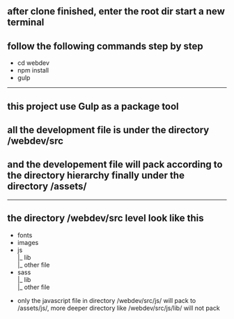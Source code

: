 ## after clone finished, enter the root dir start a new terminal
## follow the following commands step by step

- cd webdev
- npm install
- gulp

------------------------------------------------------------

## this project use Gulp as a package tool
## all the development file is under the directory /webdev/src
## and the developement file will pack according to the directory hierarchy finally under the directory /assets/

------------------------------------------------------------

## the directory /webdev/src level look like this

- fonts
- images
- js <br/>
  |_ lib  <br/>
  |_ other file <br/>
- sass <br/>
  |_ lib <br/>
  |_ other file <br/>
  
* only the javascript file in directory /webdev/src/js/ will pack to /assets/js/, more deeper directory like /webdev/src/js/lib/ will not pack
